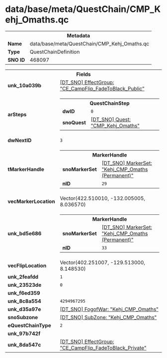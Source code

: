 <h1>data/base/meta/QuestChain/CMP_Kehj_Omaths.qc</h1><table><tr><th colspan="100%">Metadata</th></tr><tr><td><b>Name</b></td><td>data/base/meta/QuestChain/CMP_Kehj_Omaths.qc</td></tr><tr><td><b>Type</b></td><td>QuestChainDefinition</td></tr><tr><td><b>SNO ID</b></td><td>468097</td></tr></table>

<table><tr><th colspan="100%">Fields</th></tr><tr><td><b>unk_10a039b</b></td><td><a href="..\EffectGroup\CE_CampFlip_FadeToBlack_Public.efg.md">[DT_SNO] EffectGroup: "CE_CampFlip_FadeToBlack_Public"</a></td></tr><tr><td><b>arSteps</b></td><td><table><tr><th colspan="100%">QuestChainStep</th></tr><tr><td><b>dwID</b></td><td><code>0</code></td></tr><tr><td><b>snoQuest</b></td><td><a href="..\Quest\CMP_Kehj_Omaths.qst.md">[DT_SNO] Quest: "CMP_Kehj_Omaths"</a></td></tr></table>


</td></tr><tr><td><b>dwNextID</b></td><td><code>3</code></td></tr><tr><td><b>tMarkerHandle</b></td><td><table><tr><th colspan="100%">MarkerHandle</th></tr><tr><td><b>snoMarkerSet</b></td><td><a href="..\MarkerSet\Kehj_CMP_Omaths (Permanent).mrk.md">[DT_SNO] MarkerSet: "Kehj_CMP_Omaths (Permanent)"</a></td></tr><tr><td><b>nID</b></td><td><code>29</code></td></tr></table>

</td></tr><tr><td><b>vecMarkerLocation</b></td><td>Vector(422.510010, -132.005005, 8.036570)</td></tr><tr><td><b>unk_bd5e686</b></td><td><table><tr><th colspan="100%">MarkerHandle</th></tr><tr><td><b>snoMarkerSet</b></td><td><a href="..\MarkerSet\Kehj_CMP_Omaths (Permanent).mrk.md">[DT_SNO] MarkerSet: "Kehj_CMP_Omaths (Permanent)"</a></td></tr><tr><td><b>nID</b></td><td><code>33</code></td></tr></table>

</td></tr><tr><td><b>vecFlipLocation</b></td><td>Vector(402.251007, -129.513000, 8.148530)</td></tr><tr><td><b>unk_2feafdd</b></td><td><code>1</code></td></tr><tr><td><b>unk_23523de</b></td><td><code>0</code></td></tr><tr><td><b>unk_f6ed359</b></td><td></td></tr><tr><td><b>unk_8c8a554</b></td><td><code>4294967295</code></td></tr><tr><td><b>unk_d35a97e</b></td><td><a href="..\FogOfWar\Kehj_CMP_Omaths.fow.md">[DT_SNO] FogofWar: "Kehj_CMP_Omaths"</a></td></tr><tr><td><b>snoSubzone</b></td><td><a href="..\Subzone\Kehj_CMP_Omaths.sbz.md">[DT_SNO] SubZone: "Kehj_CMP_Omaths"</a></td></tr><tr><td><b>eQuestChainType</b></td><td><code>2</code></td></tr><tr><td><b>unk_97b742f</b></td><td></td></tr><tr><td><b>unk_8da547c</b></td><td><a href="..\EffectGroup\CE_CampFlip_FadeToBlack_Private.efg.md">[DT_SNO] EffectGroup: "CE_CampFlip_FadeToBlack_Private"</a></td></tr></table>

